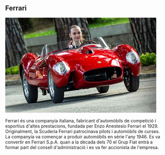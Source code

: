 ## Ferrari

![Latam Ferrari](img/ferrari.jpg)

Ferrari és una companyia italiana, fabricant d'automòbils de competició i esportius d'altes prestacions, fundada per Enzo Anestesio Ferrari el 1929. Originalment, la Scuderia Ferrari patrocinava pilots i automòbils de curses. La companyia va començar a produir automòbils en sèrie l'any 1946. Es va convertir en Ferrari S.p.A. quan a la dècada dels 70 el Grup Fiat entrà a formar part del consell d'administració i es va fer accionista de l'empresa.

